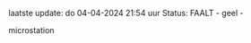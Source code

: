 laatste update: 
do 04-04-2024 21:54   uur 
Status: FAALT - geel - 
<div class="service Y">microstation</div>